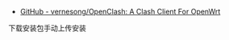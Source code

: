 
- [GitHub - vernesong/OpenClash: A Clash Client For OpenWrt](https://github.com/vernesong/OpenClash)

下载安装包手动上传安装